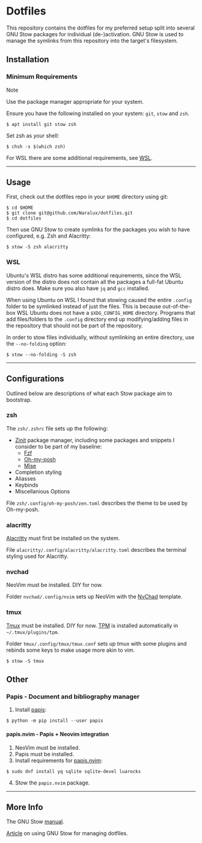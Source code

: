 # Dotfiles

This repository contains the dotfiles for my preferred setup split into several GNU Stow packages for individual (de-)activation. GNU Stow is used to manage the symlinks from this repository into the target's filesystem.

## Installation

### Minimum Requirements

> [!NOTE]
> Use the package manager appropriate for your system.

Ensure you have the following installed on your system: `git`, `stow` and `zsh`.

```
$ apt install git stow zsh
```

Set zsh as your shell:
```
$ chsh -s $(which zsh)
```

For WSL there are some additional requirements, see [WSL](#WSL).

---

## Usage

First, check out the dotfiles repo in your `$HOME` directory using git:

```
$ cd $HOME
$ git clone git@github.com/Naralux/dotfiles.git
$ cd dotfiles
```

Then use GNU Stow to create symlinks for the packages you wish to have configured, e.g. Zsh and Alacritty:

```
$ stow -S zsh alacritty
```

### WSL

Ubuntu's WSL distro has some additional requirements, since the WSL version of the distro does not contain all the packages a full-fat Ubuntu distro does. Make sure you also have `jq` and `gcc` installed.

When using Ubuntu on WSL I found that stowing caused the entire `.config` folder to be symlinked instead of just the files. This is because out-of-the-box WSL Ubuntu does not have a `$XDG_CONFIG_HOME` directory. Programs that add files/folders to the `.config` directory end up modifying/adding files in the repository that should not be part of the repository.

In order to stow files individually, without symlinking an entire directory, use the `--no-folding` option:

```
$ stow --no-folding -S zsh
```

---

## Configurations

Outlined below are descriptions of what each Stow package aim to bootstrap.

### zsh

The `zsh/.zshrc` file sets up the following:

- [Zinit](https://github.com/zdharma-continuum/zinit) package manager, including some packages and snippets I consider to be part of my baseline:
    - [Fzf](https://github.com/junegunn/fzf)
    - [Oh-my-posh](https://github.com/JanDeDobbeleer/oh-my-posh)
    - [Mise](https://github.com/jdx/mise)
- Completion styling
- Aliasses
- Keybinds
- Miscellanious Options

File `zsh/.config/oh-my-posh/zen.toml` describes the theme to be used by Oh-my-posh.

### alacritty

[Alacritty](https://github.com/alacritty/alacritty) must first be installed on the system.

File `alacritty/.config/alacritty/alacritty.toml` describes the terminal styling used for Alacritty.

### nvchad

NeoVim must be installed. DIY for now.

Folder `nvchad/.config/nvim` sets up NeoVim with the [NvChad](https://github.com/NvChad/NvChad) template.

### tmux

[Tmux](https://github.com/tmux/tmux) must be installed. DIY for now. [TPM](https://github.com/tmux-plugins/tpm) is installed automatically in `~/.tmux/plugins/tpm`.

Folder `tmux/.config/tmux/tmux.conf` sets up tmux with some plugins and rebinds some keys to make usage more akin to vim.

```
$ stow -S tmux
```

## Other

### Papis - Document and bibliography manager
1. Install [papis](https://github.com/papis/papis):

```
$ python -m pip install --user papis
```

#### papis.nvim - Papis + Neovim integration
1. NeoVim must be installed.
2. Papis must be installed.
3. Install requirements for [papis.nvim](https://github.com/jghauser/papis.nvim?tab=readme-ov-file#installation):

```
$ sudo dnf install yq sqlite sqlite-devel luarocks
```

4. Stow the `papis.nvim` package.

---

## More Info

The GNU Stow [manual](https://www.gnu.org/software/stow/manual/stow.html).

[Article](https://brandon.invergo.net/news/2012-05-26-using-gnu-stow-to-manage-your-dotfiles.html) on using GNU Stow for managing dotfiles.
